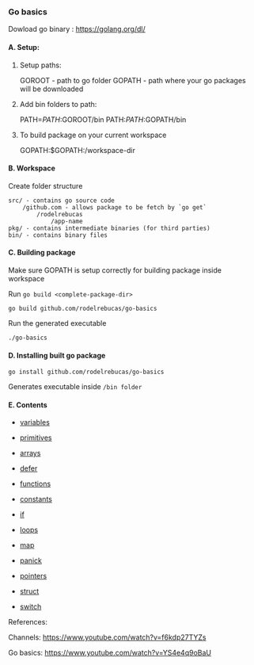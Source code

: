 ### Go basics

Dowload go binary : https://golang.org/dl/

#### A. Setup:

1. Setup paths:

    GOROOT - path to go folder
    GOPATH - path where your go packages will be downloaded

2. Add bin folders to path:

    PATH=$PATH:$GOROOT/bin
    PATH:$PATH:$GOPATH/bin

3. To build package on your current workspace

    GOPATH:$GOPATH:/workspace-dir

    

#### B. Workspace

Create folder structure

    src/ - contains go source code
        /github.com - allows package to be fetch by `go get`
            /rodelrebucas
                /app-name
    pkg/ - contains intermediate binaries (for third parties)
    bin/ - contains binary files


#### C. Building package

Make sure GOPATH is setup correctly for building package inside workspace

Run `go build <complete-package-dir>` 

`go build github.com/rodelrebucas/go-basics`

Run the generated executable

`./go-basics`

#### D. Installing built go package


`go install github.com/rodelrebucas/go-basics`

Generates executable inside `/bin folder`


#### E. Contents

- [variables](variables)

- [primitives](primitives)

- [arrays](arrays)

- [defer](defer)

- [functions](functions)

- [constants](constants)

- [if](if)

- [loops](loops)

- [map](map)

- [panick](panick)

- [pointers](pointers)

- [struct](struct)

- [switch](switch)


References:

Channels: https://www.youtube.com/watch?v=f6kdp27TYZs

Go basics: https://www.youtube.com/watch?v=YS4e4q9oBaU